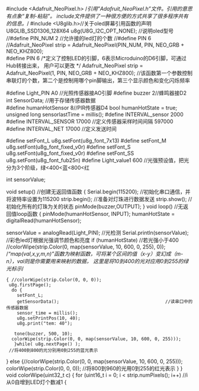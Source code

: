 #include <Adafruit_NeoPixel.h> /*引用”Adafruit_NeoPixel.h”文件。引用的意思有点象“复制-粘贴”。
include文件提供了一种很方便的方式共享了很多程序共有的信息。*/
#include <U8glib.h>//关于oled屏幕引用函数的声明
U8GLIB_SSD1306_128X64 u8g(U8G_I2C_OPT_NONE);      //说明oled型号
//#define PIN_NUM 2 //允许接的led灯的个数
//#define PIN 6   
//Adafruit_NeoPixel strip = Adafruit_NeoPixel(PIN_NUM, PIN, NEO_GRB + NEO_KHZ800);  
#define PIN 6                         /*定义了控制LED的引脚，6表示Microduino的D6引脚，可通过Hub转接出来，
用户可以更改 */
Adafruit_NeoPixel strip = Adafruit_NeoPixel(1, PIN, NEO_GRB + NEO_KHZ800);
 //该函数第一个参数控制串联灯的个数，第二个是控制用哪个pin脚输出，第三个显示颜色和变化闪烁频率

#define Light_PIN A0  //光照传感器接AO引脚
#define buzzer 2//蜂鸣器接D2
int SensorData;                                   //用于存储传感器数据                            
#define humanHotSensor 8//PIR传感器D4
bool humanHotState = true;
unsigned long sensorlastTime = millis();
#define INTERVAL_sensor 2000
#define INTERVAL_SENSOR   17000             //定义传感器采样时间间隔  597000
#define INTERVAL_NET      17000             //定义发送时间

#define setFont_L u8g.setFont(u8g_font_7x13)
#define setFont_M u8g.setFont(u8g_font_fixed_v0r)
#define setFont_S u8g.setFont(u8g_font_fixed_v0r)
#define setFont_SS u8g.setFont(u8g_font_fub25n)
#define Light_value1 600
//光强预设值，把光分为3个阶级，绿<400<蓝<800<红

int sensorValue;

void setup()                                //创建无返回值函数
 {
  Serial.begin(115200);               //初始化串口通信，并将波特率设置为115200
  strip.begin();                             //准备对灯珠进行数据发送
  strip.show();                              //初始化所有的灯珠为关的状态
   pinMode(buzzer,OUTPUT); 
}
void loop()                                  //无返回值loop函数
 {
  pinMode(humanHotSensor, INPUT);
humanHotState = digitalRead(humanHotSensor);

  sensorValue = analogRead(Light_PIN);             //光检测
  Serial.println(sensorValue);                                //彩色led灯根据光强调节颜色和亮度
  if (humanHotState)                         //若光强小于400
//colorWipe(strip.Color(0, map(sensorValue, 10, 600, 0, 255), 0));
/*“map(val,x,y,m,n)”函数为映射函数，可将某个区间的值（x-y）变幻成（m-n），val则是你需要用来映射的数据，
这里是将10到400的光对应用0到255的绿光标示*/
 
    { //colorWipe(strip.Color(0, 0, 0));
     u8g.firstPage();
      do {
        setFont_L;
        getSensorData();                                        //读串口中的传感器数据
        sensor_time = millis();
        u8g.setPrintPos(10, 40);
        u8g.print("tem: 40");
        
       tone(buzzer, 500, 10); 
      colorWipe(strip.Color(0, 0, map(sensorValue, 10, 600, 0, 255)));
       }while( u8g.nextPage() );
     //将400到800的光分别用0到255的蓝光表示
 }
 else 
 {//colorWipe(strip.Color(0, 0, map(sensorValue, 10, 600, 0, 255)));
colorWipe(strip.Color(0, 0, 0));
//将800到960的光用0到255的红光表示
 }
} 
void colorWipe(uint32_t c) {
  for (uint16_t i = 0; i < strip.numPixels(); i++)  //i从0自增到LED灯个数减1
 {
    
